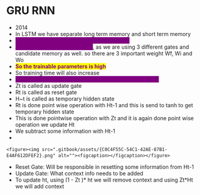 # GRU RNN

* 2014
* In LSTM we have separate long term memory and short term memory
* <mark style="color:purple;background-color:purple;">**If higher accuracy needed then go for LSTM**</mark>
* <mark style="color:purple;background-color:purple;">**LSTM architecture is complex**</mark>, as we are using 3 different gates and candidate memory as well. so there are 3 important weight Wf, Wi and Wo
* <mark style="color:purple;">**So the trainable parameters is high**</mark>
* So training time will also increase
* <mark style="color:purple;background-color:purple;">**Short term and long term memory have been combined**</mark>
* Zt is called as update gate
* Rt is called as reset gate
* H\~t is called as temporary hidden state
* Rt is done point wise operation with Ht-1 and this is send to tanh to get temporary hidden state
* This is done pointwise operation with Zt and it is again done point wise operation we update Ht
* We subtract some information with Ht-1
*

    <figure><img src=".gitbook/assets/{C0C4F55C-54C1-42AE-87B1-E4AF612DFEF2}.png" alt=""><figcaption></figcaption></figure>
* Reset Gate: Will be responsible in resetting some information from Ht-1
* Update Gate: What context info needs to be added
* To update ht, using (1 - Zt )\* ht we will remove context and using Zt\*Ht we will add context
